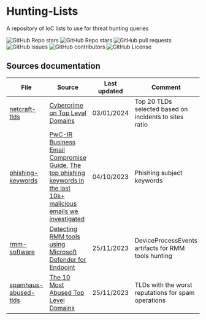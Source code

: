 # Hunting-Lists
A repository of IoC lists to use for threat hunting queries

<div id="badges">
  <img alt="GitHub Repo stars" src="https://img.shields.io/github/stars/cyb3rmik3/Hunting-Lists?style=flat-square&color=blue">
  <img alt="GitHub Repo stars" src="https://img.shields.io/github/forks/cyb3rmik3/Hunting-Lists?style=flat-square&color=blue">
  <img alt="GitHub pull requests" src="https://img.shields.io/github/issues-pr/cyb3rmik3/Hunting-Lists?style=flat-square&color=yellow">
  <img alt="GitHub issues" src="https://img.shields.io/github/issues/cyb3rmik3/Hunting-Lists?style=flat-square&color=yellow">
  <img alt="GitHub contributors" src="https://img.shields.io/github/contributors/cyb3rmik3/Hunting-Lists?style=flat-square&color=green">
  <img alt="GitHub License" src="https://img.shields.io/github/license/cyb3rmik3/Hunting-Lists?style=flat-square&color=green">
</div>

## Sources documentation
| File  | Source | Last updated | Comment |
| ------------- | ------------- | ------------- | ------------- |
| [netcraft-tlds](https://github.com/cyb3rmik3/Hunting-Lists/blob/main/netcraft-tlds.csv)  | [Cybercrime on Top Level Domains](https://trends.netcraft.com/cybercrime/tlds)  | 03/01/2024  | Top 20 TLDs selected based on incidents to sites ratio  |
| [phishing-keywords](https://github.com/cyb3rmik3/Hunting-Lists/blob/main/phishing-keywords.csv)  | [PwC-IR Business Email Compromise Guide](https://github.com/PwC-IR/Business-Email-Compromise-Guide), [The top phishing keywords in the last 10k+ malicious emails we investigated](https://expel.com/blog/top-phishing-keywords/) | 04/10/2023 | Phishing subject keywords |
| [rmm-software](https://github.com/cyb3rmik3/Hunting-Lists/blob/main/rmm-software.csv)  | [Detecting RMM tools using Microsoft Defender for Endpoint](https://www.michalos.net/2023/11/27/detecting-rmm-tools-using-microsoft-defender-for-endpoint/) | 25/11/2023 | DeviceProcessEvents artifacts for RMM tools hunting |
| [spamhaus-abused-tlds](https://github.com/cyb3rmik3/Hunting-Lists/blob/main/spamhaus-abused-tlds.csv)  | [The 10 Most Abused Top Level Domains](https://www.spamhaus.org/statistics/tlds/) | 25/11/2023 | TLDs with the worst reputations for spam operations |
